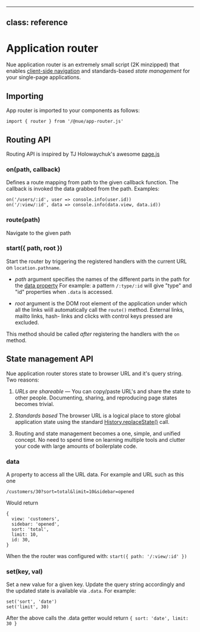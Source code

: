 
---
class: reference
---

# Application router
Nue application router is an extremely small script (2K minzipped) that enables [client-side navigation](../concepts/client-side-navigation.html) and standards-based *state management* for your single-page applications.

## Importing
App router is imported to your components as follows:

```
import { router } from '/@nue/app-router.js'
```

## Routing API
Routing API is inspired by TJ Holowaychuk's awesome [page.js](//visionmedia.github.io/page.js/)

### on(path, callback)
Defines a route mapping from path to the given callback function. The callback is invoked the data grabbed from the path. Examples:

```
on('/users/:id', user => console.info(user.id))
on('/:view/:id', data => console.info(data.view, data.id))
```

### route(path)
Navigate to the given path

### start({ path, root })
Start the router by triggering the registered handlers with the current URL on `location.pathname`.

- *path* argument specifies the names of the different parts in the path for the [data property](#data) For example: a pattern `/:type/:id` will give "type" and "id" properties when `.data` is accessed.

- *root* argument is the DOM root element of the application under which all the links wiill automatically call the `route()` method. External links, mailto links, hash- links and clicks with control keys pressed are excluded.

This method should be called _after_ registering the handlers with the `on` method.


## State management API
Nue application router stores state to browser URL and it's query string. Two reasons:

1. *URLs are shareable* — You can copy/paste URL's and share the state to other people. Documenting, sharing, and reproducing page states becomes trivial.

2. *Standards based* The browser URL is a logical place to store global application state using the standard [History.replaceState()](//developer.mozilla.org/en-US/docs/Web/API/History/replaceState) call.

3. Routing and state management becomes a one, simple, and unified concept. No need to spend time on learning multiple tools and clutter your code with large amounts of boilerplate code.

### data
A property to access all the URL data. For example and URL such as this one

```
/customers/30?sort=total&limit=10&sidebar=opened
```

Would return

```
{
  view: 'customers',
  sidebar: 'opened',
  sort: 'total',
  limit: 10,
  id: 30,
}
```

When the the router was configured with: `start({ path: '/:view/:id' })`

### set(key, val)
Set a new value for a given key. Update the query string accordingly and the updated state is available via `.data`. For example:

```
set('sort', 'date')
set('limit', 30)
```

After the above calls the .data getter would return `{ sort: 'date', limit: 30 }`




